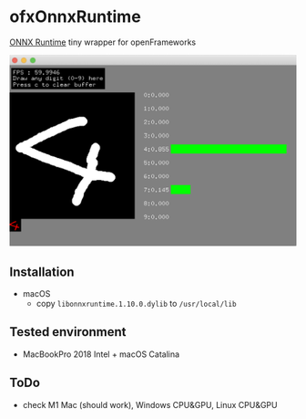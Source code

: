 # ofxOnnxRuntime
[ONNX Runtime](https://github.com/microsoft/onnxruntime) tiny wrapper for openFrameworks

!['test'](screenshot.png)


## Installation
- macOS
    - copy `libonnxruntime.1.10.0.dylib` to `/usr/local/lib` 

## Tested environment
- MacBookPro 2018 Intel + macOS Catalina

## ToDo
- check M1 Mac (should work), Windows CPU&GPU, Linux CPU&GPU
